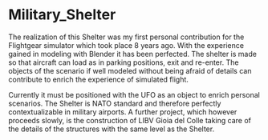 # Military_Shelter


The realization of this Shelter was my first personal contribution for the Flightgear simulator which took place 8 years ago. With the experience gained in modeling with Blender it has been perfected. The shelter is made so that aircraft can load as in parking positions, exit and re-enter. The objects of the scenario if well modeled without being afraid of details can contribute to enrich the experience of simulated flight.

Currently it must be positioned with the UFO as an object to enrich personal scenarios. The Shelter is NATO standard and therefore perfectly contextualizable in military airports. A further project, which however proceeds slowly, is the construction of LIBV Gioia del Colle taking care of the details of the structures with the same level as the Shelter.
